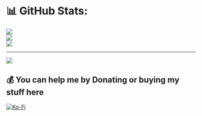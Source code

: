 # 📊 GitHub Stats:
![](https://github-readme-stats.vercel.app/api?username=sawnedcom&theme=dark&hide_border=false&include_all_commits=false&count_private=false)<br/>
![](https://nirzak-streak-stats.vercel.app/?user=sawnedcom&theme=dark&hide_border=false)<br/>
![](https://github-readme-stats.vercel.app/api/top-langs/?username=sawnedcom&theme=dark&hide_border=false&include_all_commits=false&count_private=false&layout=compact)

---
[![](https://visitcount.itsvg.in/api?id=sawnedcom&icon=0&color=0)](https://visitcount.itsvg.in)

  ## 💰 You can help me by Donating or buying my stuff here
  [![Ko-Fi](https://img.shields.io/badge/Ko--fi-F16061?style=for-the-badge&logo=ko-fi&logoColor=white)](https://ko-fi.com/sawnedcom) 

  
<!-- Proudly created with GPRM ( https://gprm.itsvg.in ) -->